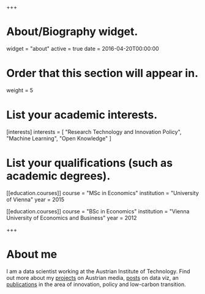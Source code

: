 +++
# About/Biography widget.
widget = "about"
active = true
date = 2016-04-20T00:00:00

# Order that this section will appear in.
weight = 5

# List your academic interests.
[interests]
  interests = [
    "Research Technology and Innovation Policy",
    "Machine Learning",
    "Open Knowledge"
  ]

# List your qualifications (such as academic degrees).
[[education.courses]]
  course = "MSc in Economics"
  institution = "University of Vienna"
  year = 2015

[[education.courses]]
  course = "BSc in Economics"
  institution = "Vienna University of Economics and Business"
  year = 2012
 
+++

# About me

I am a data scientist working at the Austrian Institute of Technology. Find out more about my [projects](#projects) on Austrian media, [posts](../post/_master/LICENSE_index.md) on data viz, an [publications](http://www.viz.netlify.com/#publications) in the area of innovation, policy and low-carbon transition. 
